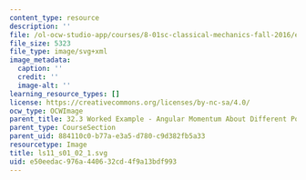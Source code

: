 ```yaml
---
content_type: resource
description: ''
file: /ol-ocw-studio-app/courses/8-01sc-classical-mechanics-fall-2016/e50eedac976a440632cd4f9a13bdf993_ls11_s01_02_1.svg
file_size: 5323
file_type: image/svg+xml
image_metadata:
  caption: ''
  credit: ''
  image-alt: ''
learning_resource_types: []
license: https://creativecommons.org/licenses/by-nc-sa/4.0/
ocw_type: OCWImage
parent_title: 32.3 Worked Example - Angular Momentum About Different Points
parent_type: CourseSection
parent_uid: 884110c0-b77a-e3a5-d780-c9d382fb5a33
resourcetype: Image
title: ls11_s01_02_1.svg
uid: e50eedac-976a-4406-32cd-4f9a13bdf993
---
```

